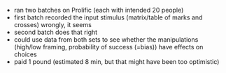 - ran two batches on Prolific (each with intended 20 people)
- first batch recorded the input stimulus (matrix/table of marks and crosses) wrongly, it seems
- second batch does that right
- could use data from both sets to see whether the manipulations (high/low framing, probability of success (=bias)) have effects on choices
- paid 1 pound (estimated 8 min, but that might have been too optimistic)

